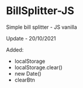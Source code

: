 # BillSplitter-JS
Simple bill splitter - JS vanilla

Update - 20/10/2021

Added:
- localStorage
- localStorage.clear()
- new Date()
- clearBtn
